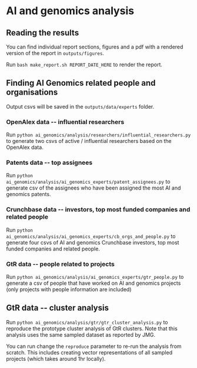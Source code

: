 # AI and genomics analysis

## Reading the results

You can find individual report sections, figures and a pdf with a rendered version of the report in `outputs/figures`.

Run `bash make_report.sh REPORT_DATE_HERE` to render the report.

## Finding AI Genomics related people and organisations

Output csvs will be saved in the `outputs/data/experts` folder.

### OpenAlex data -- influential researchers

Run `python ai_genomics/analysis/researchers/influential_researchers.py` to generate two csvs of active / influential researchers based on the OpenAlex data.

### Patents data -- top assignees

Run `python ai_genomics/analysis/ai_genomics_experts/patent_assignees.py` to generate csv of the assignees who have been assigned the most AI and genomics patents.

### Crunchbase data -- investors, top most funded companies and related people

Run `python ai_genomics/analysis/ai_genomics_experts/cb_orgs_and_people.py` to generate four csvs of AI and genomics Crunchbase investors, top most funded companies and related people.

### GtR data -- people related to projects

Run `python ai_genomics/analysis/ai_genomics_experts/gtr_people.py` to generate a csv of people that have worked on AI and genomics projects (only projects with people information are included)

## GtR data -- cluster analysis

Run `python ai_genomics/analysis/gtr/gtr_cluster_analysis.py` to reproduce the prototype cluster analysis of GtR clusters. Note that this analysis uses the same sampled dataset as reported by JMG.

You can run change the `reproduce` parameter to re-run the analysis from scratch. This includes creating vector representations of all sampled projects (which takes around 1hr locally).
